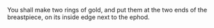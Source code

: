 You shall make two rings of gold, and put them at the two ends of the breastpiece, on its inside edge next to the ephod.
